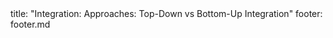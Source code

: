 <frontmatter>
title: "Integration: Approaches: Top-Down vs Bottom-Up Integration"
footer: footer.md
</frontmatter>

<include src="navbar.md" boilerplate />

<include src="unit-inPage-asFlat.md" boilerplate />